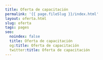 ```yaml
---
title: Oferta de capacitación
permalink: '{{ page.fileSlug }}/index.html'
layout: oferta.html
slug: oferta
tags: pages
seo:
  noindex: false
  title: Oferta de capacitación
  og:title: Oferta de capacitación
  twitter:title: Oferta de capacitación
---
```



